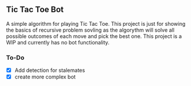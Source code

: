 ## Tic Tac Toe Bot
A simple algorithm for playing Tic Tac Toe. This project is just for showing the basics of recursive problem sovling as the algorythm will solve all possible outcomes of each move and pick the best one. This project is a WIP and currently has no bot functionality.  

### To-Do
- [x] Add detection for stalemates
- [x] create more complex bot
